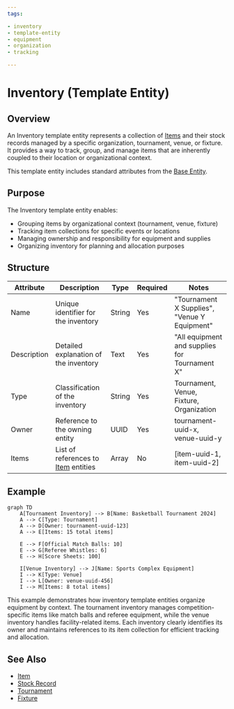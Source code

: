```yaml
---
tags:

- inventory
- template-entity
- equipment
- organization
- tracking

---
```


# Inventory (Template Entity)

## Overview

An Inventory template entity represents a collection of [Items](item.md) and their stock records managed by a
specific organization, tournament, venue, or fixture. It provides a way to track, group, and manage items that are
inherently coupled to their location or organizational context.

This template entity includes standard attributes from the [Base Entity](../foundation/base_entity.md).

## Purpose

The Inventory template entity enables:

- Grouping items by organizational context (tournament, venue, fixture)
- Tracking item collections for specific events or locations
- Managing ownership and responsibility for equipment and supplies
- Organizing inventory for planning and allocation purposes

## Structure

| Attribute | Description | Type | Required | Notes |
|-----------|-------------|------|----------|--------|
| Name | Unique identifier for the inventory | String | Yes | "Tournament X Supplies", "Venue Y Equipment" |
| Description | Detailed explanation of the inventory | Text | Yes | "All equipment and supplies for Tournament X" |
| Type | Classification of the inventory | String | Yes | Tournament, Venue, Fixture, Organization |
| Owner | Reference to the owning entity | UUID | Yes | tournament-uuid-x, venue-uuid-y |
| Items | List of references to [Item](item.md) entities | Array | No | [item-uuid-1, item-uuid-2] |

## Example

```mermaid
graph TD
    A[Tournament Inventory] --> B[Name: Basketball Tournament 2024]
    A --> C[Type: Tournament]
    A --> D[Owner: tournament-uuid-123]
    A --> E[Items: 15 total items]
    
    E --> F[Official Match Balls: 10]
    E --> G[Referee Whistles: 6]
    E --> H[Score Sheets: 100]
    
    I[Venue Inventory] --> J[Name: Sports Complex Equipment]
    I --> K[Type: Venue]
    I --> L[Owner: venue-uuid-456]
    I --> M[Items: 8 total items]
```

This example demonstrates how inventory template entities organize equipment by context. The tournament inventory
manages competition-specific items like match balls and referee equipment, while the venue inventory handles
facility-related items. Each inventory clearly identifies its owner and maintains references to its item collection
for efficient tracking and allocation.

## See Also

- [Item](item.md)
- [Stock Record](stock_record.md)
- [Tournament](../tournament/tournament.md)
- [Fixture](../schedule/fixture.md)
